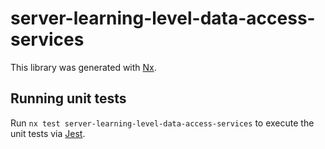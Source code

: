 # server-learning-level-data-access-services

This library was generated with [Nx](https://nx.dev).

## Running unit tests

Run `nx test server-learning-level-data-access-services` to execute the unit tests via [Jest](https://jestjs.io).
